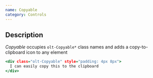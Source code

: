 ```yaml
---
name: Copyable
category: Controls
---
```


## Description

*Copyable* occupies `olt-Copyable*` class names and adds a copy-to-clipboard icon to any element

```clipboard.html
<div class="olt-Copyable" style="padding: 4px 8px">
  I can easily copy this to the clipboard
</div>
```